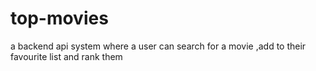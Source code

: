 # top-movies
a backend api system where a user can search for a movie ,add to their favourite list and rank them
